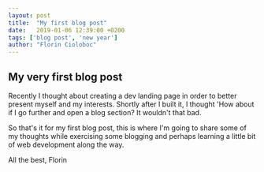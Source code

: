 ```yaml
---
layout: post
title:  "My first blog post"
date:   2019-01-06 12:39:00 +0200
tags: ['blog post', 'new year']
author: "Florin Cioloboc"
---
```


## My very first blog post

Recently I thought about creating a dev landing page in order to better present myself and my interests. Shortly after I built it, I thought 'How about if I go further and open a blog section? It wouldn't that bad.

So that's it for my first blog post, this is where I'm going to share some of my thoughts while exercising some blogging and perhaps learning a little bit of web development along the way.

All the best,
Florin